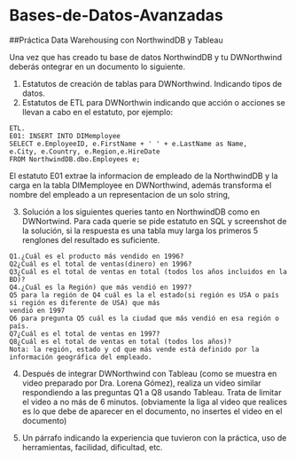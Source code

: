 # Bases-de-Datos-Avanzadas
##Práctica Data Warehousing con NorthwindDB y Tableau

Una vez que has creado tu base de datos NorthwindDB y tu DWNorthwind deberás ontegrar
en un documento lo siguiente.

1. Estatutos de creación de tablas para DWNorthwind. Indicando tipos de datos.
2. Estatutos de ETL para DWNorthwin indicando que acción o acciones se llevan a cabo en el  estatuto, por ejemplo:

```
ETL.
E01: INSERT INTO DIMemployee
SELECT e.EmployeeID, e.FirstName + ' ' + e.LastName as Name,
e.City, e.Country, e.Region,e.HireDate
FROM NorthwindDB.dbo.Employees e;
```

El estatuto E01 extrae la informacion de empleado de la NorthwindDB y la carga en la tabla
DIMemployee en DWNorthwind, además transforma el nombre del empleado a un
representacion de un solo string,

3. Solución a los siguientes queries tanto en NorthwindDB como en DWNortwind. Para cada
querie se pide estatuto en SQL y screenshot de la solución, si la respuesta es una tabla muy
larga los primeros 5 renglones del resultado es suficiente.
```
Q1.¿Cuál es el producto más vendido en 1996?
Q2¿Cuál es el total de ventas(dinero) en 1996?
Q3¿Cuál es el total de ventas en total (todos los años incluidos en la BD)?
Q4.¿Cuál es la Región) que más vendió en 1997?
Q5 para la región de Q4 cuál es la el estado(si región es USA o país si región es diferente de USA) que más
vendió en 1997
Q6 para pregunta Q5 cuál es la ciudad que más vendió en esa región o país.
Q7¿Cuál es el total de ventas en 1997?
Q8¿Cuál es el total de ventas en total (todos los años)?
Nota: la región, estado y cd que más vende está definido por la información geográfica del empleado.
```

4. Después de integrar DWNorthwind con Tableau (como se muestra en video preparado por
Dra. Lorena Gómez), realiza un video similar respondiendo a las preguntas Q1 a Q8 usando
Tableau. Trata de limitar el video a no más de 6 minutos. (obviamente la liga al video que
realices es lo que debe de aparecer en el documento, no insertes el video en el documento)

5. Un párrafo indicando la experiencia que tuvieron con la práctica, uso de herramientas,
facilidad, dificultad, etc.
